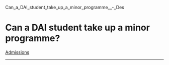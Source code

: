 Can_a_DAI_student_take_up_a_minor_programme__-_Des



Can a DAI student take up a minor programme?
============================================

[Admissions](https://www.sutd.edu.sg/dai/tag/admissions/)

---

